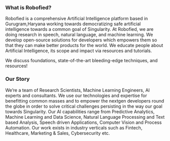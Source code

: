 ### What is Robofied?
Robofied is a comprehensive Artificial Intelligence platform based in Gurugram,Haryana working towards democratizing safe artificial intelligence towards a common goal of Singularity. At Robofied, we are doing research in speech, natural language, and machine learning. We develop open-source solutions for developers which empowers them so that they can make better products for the world. We educate people about Artificial Intelligence, its scope and impact via resources and tutorials.

We discuss foundations, state-of-the-art bleeding-edge techniques, and resources!

### Our Story
We’re a team of Research Scientists, Machine Learning Engineers, AI experts and consultants. We use our technologies and expertise for benefitting common masses and to empower the nextgen developers round the globe in order to solve critical challenges persisting in the way our goal towards Singularity.
Our AI capabilities range from Predictive Analytics, Machine Learning and Data Science, Natural Language Processing and Text based Analysis, Speech driven Applications, Computer Vision and Process Automation. Our work exists in industry verticals such as Fintech, Healthcare, Marketing & Sales, Cybersecurity etc.
